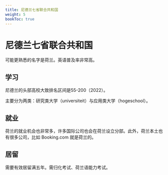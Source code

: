 ```yaml
---
title: 尼德兰七省联合共和国
weight: 5
bookToc: true
---
```


# 尼德兰七省联合共和国

可能更熟悉的名字是荷兰。英语普及率非常高。

## 学习

尼德兰的头部高校大致排名区间是55-200（2022）。

主要分为两类：研究类大学（universiteit）与应用类大学（hogeschool）。

## 就业

荷兰的就业机会也非常多，许多国际公司也会在荷兰设立分部。此外，荷兰本土也有很多公司，比如 Booking.com 就是荷兰的。

## 居留

需要有效居留满五年。需归化考试、荷兰语能力考试。